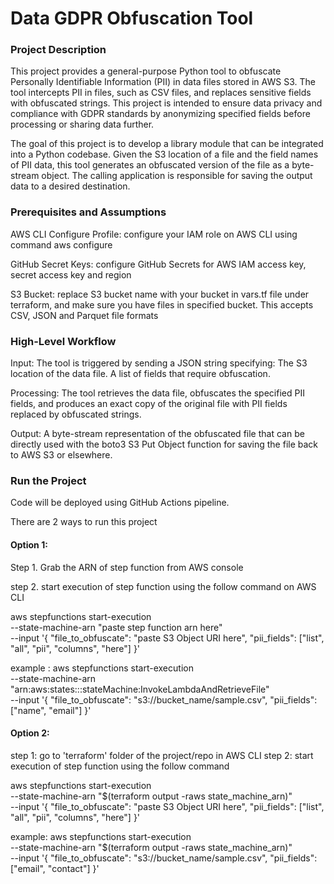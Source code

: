 # Data GDPR Obfuscation Tool
### Project Description
This project provides a general-purpose Python tool to obfuscate Personally Identifiable Information (PII) in data files stored in AWS S3. The tool intercepts PII in files, such as CSV files, and replaces sensitive fields with obfuscated strings. This project is intended to ensure data privacy and compliance with GDPR standards by anonymizing specified fields before processing or sharing data further.

The goal of this project is to develop a library module that can be integrated into a Python codebase. Given the S3 location of a file and the field names of PII data, this tool generates an obfuscated version of the file as a byte-stream object. The calling application is responsible for saving the output data to a desired destination.


### Prerequisites and Assumptions
AWS CLI Configure Profile: configure your IAM role on AWS CLI using command aws configure

GitHub Secret Keys: configure GitHub Secrets for AWS IAM access key, secret access key and region

S3 Bucket: replace S3 bucket name with your bucket in vars.tf file under terraform, and make sure you have files in specified bucket. This accepts CSV, JSON and Parquet file formats

### High-Level Workflow
Input: The tool is triggered by sending a JSON string specifying:
The S3 location of the data file.
A list of fields that require obfuscation.

Processing: The tool retrieves the data file, obfuscates the specified PII fields, and produces an exact copy of the original file with PII fields replaced by obfuscated strings.

Output: A byte-stream representation of the obfuscated file that can be directly used with the boto3 S3 Put Object function for saving the file back to AWS S3 or elsewhere.

### Run the Project
Code will be deployed using GitHub Actions pipeline.

There are 2 ways to run this project

#### Option 1:
Step 1. Grab the ARN of step function from AWS console

step 2. start execution of step function using the follow command on AWS CLI

aws stepfunctions start-execution \
--state-machine-arn "paste step function arn here" \
--input '{
"file_to_obfuscate": "paste S3 Object URI here",
"pii_fields": ["list", "all", "pii", "columns", "here"] 
}'

example : 
aws stepfunctions start-execution \
    --state-machine-arn "arn:aws:states:<region>:<account-id>:stateMachine:InvokeLambdaAndRetrieveFile" \
    --input '{
            "file_to_obfuscate": "s3://bucket_name/sample.csv",
            "pii_fields": ["name", "email"]
        }'


#### Option 2:
step 1: go to 'terraform' folder of the project/repo in AWS CLI
step 2: start execution of step function using the follow command 

aws stepfunctions start-execution \
--state-machine-arn "$(terraform output -raws state_machine_arn)" \
--input '{
"file_to_obfuscate": "paste S3 Object URI here",
"pii_fields": ["list", "all", "pii", "columns", "here"] 
}'

example:
aws stepfunctions start-execution \
--state-machine-arn "$(terraform output -raws state_machine_arn)" \
--input '{
            "file_to_obfuscate": "s3://bucket_name/sample.csv",
            "pii_fields": ["email", "contact"]
        }'



